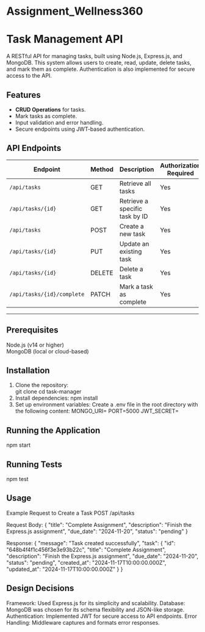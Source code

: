 # Assignment_Wellness360

# Task Management API  

A RESTful API for managing tasks, built using Node.js, Express.js, and MongoDB. This system allows users to create, read, update, delete tasks, and mark them as complete. Authentication is also implemented for secure access to the API.

## **Features**  

- **CRUD Operations** for tasks.  
- Mark tasks as complete.  
- Input validation and error handling.  
- Secure endpoints using JWT-based authentication.  

## **API Endpoints**  

| Endpoint                   | Method | Description                     | Authorization Required |
|----------------------------|--------|---------------------------------|------------------------|
| `/api/tasks`               | GET    | Retrieve all tasks              | Yes                    |
| `/api/tasks/{id}`          | GET    | Retrieve a specific task by ID  | Yes                    |
| `/api/tasks`               | POST   | Create a new task               | Yes                    |
| `/api/tasks/{id}`          | PUT    | Update an existing task         | Yes                    |
| `/api/tasks/{id}`          | DELETE | Delete a task                   | Yes                    |
| `/api/tasks/{id}/complete` | PATCH  | Mark a task as complete         | Yes                    |

---

## **Prerequisites**  
Node.js (v14 or higher)  
MongoDB (local or cloud-based)  



## **Installation**  

1. Clone the repository:  
   git clone <repository-url>
   cd task-manager
2. Install dependencies:
    npm install
3. Set up environment variables:
      Create a .env file in the root directory with the following content:
        MONGO_URI=<your-mongodb-uri>
        PORT=5000
        JWT_SECRET=<your-jwt-secret>


        
## **Running the Application**
  npm start
  
## **Running Tests**
  npm test


##  **Usage**
Example Request to Create a Task
POST /api/tasks

Request Body:
{
  "title": "Complete Assignment",
  "description": "Finish the Express.js assignment",
  "due_date": "2024-11-20",
  "status": "pending"
}


Response:
{
  "message": "Task created successfully",
  "task": {
    "id": "648b4f4f1c456f3e3e93b22c",
    "title": "Complete Assignment",
    "description": "Finish the Express.js assignment",
    "due_date": "2024-11-20",
    "status": "pending",
    "created_at": "2024-11-17T10:00:00.000Z",
    "updated_at": "2024-11-17T10:00:00.000Z"
  }
}

## **Design Decisions**
Framework: Used Express.js for its simplicity and scalability.
Database: MongoDB was chosen for its schema flexibility and JSON-like storage.
Authentication: Implemented JWT for secure access to API endpoints.
Error Handling: Middleware captures and formats error responses.
